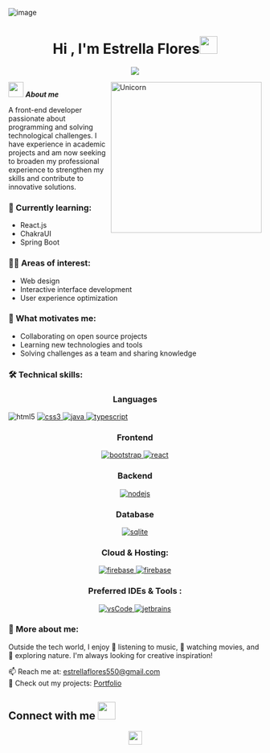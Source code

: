 ![image](https://github.com/user-attachments/assets/08cee0ef-bd98-4083-887d-bc9337446ce5)<h1 align="center">Hi , I'm Estrella Flores<img src="https://media.giphy.com/media/hvRJCLFzcasrR4ia7z/giphy.gif" width="35"></h1>



<p align="center">
  <a href="https://github.com/DenverCoder1/readme-typing-svg"><img src="https://readme-typing-svg.herokuapp.com?font=Time+New+Roman&color=%23C8BE25&size=25&center=true&vCenter=true&width=600&height=100&lines=Computer+Systems+Engineer;Front-End+Developer"></a>
</p>

<img align="right" width=300px alt="Unicorn" src="https://c.tenor.com/GN73MKBawZYAAAAi/busy-cute.gif" />

 <img src="https://media.giphy.com/media/ObNTw8Uzwy6KQ/giphy.gif" width="30px">&nbsp;***About me***

A front-end developer passionate about programming and solving technological challenges. I have experience in academic projects and am now seeking to broaden my professional experience to strengthen my skills and contribute to innovative solutions.

### 🌱 Currently learning:
- React.js
- ChakraUI
- Spring Boot

### 👩‍💻 Areas of interest:
- Web design
- Interactive interface development
- User experience optimization

### 🤝 What motivates me:
- Collaborating on open source projects
- Learning new technologies and tools
- Solving challenges as a team and sharing knowledge

### 🛠️ Technical skills:

<h3 align="center">Languages</h3>

<p aling="center>
 <a href="https://www.w3.org/html/" target="_blank"> 
    <img src="https://img.shields.io/badge/html-E34F26.svg?style=for-the-badge&logo=html5&logoColor=white"
      alt="html5"/> 
  </a>
  <a href="https://www.w3schools.com/css/" target="_blank">
    <img src="https://img.shields.io/badge/css-1572B6.svg?style=for-the-badge&logo=css3&logoColor=white"
      alt="css3"/>
  </a>
  <a href="https://www.java.com" target="_blank"> 
    <img src="https://img.shields.io/badge/Java-007396.svg?style=for-the-badge&logo=java&logoColor=white" 
      alt="java"/> 
  </a>
  <a href="https://www.typescriptlang.org/" target="_blank"> 
    <img src="https://img.shields.io/badge/typescript-3178C6.svg?style=for-the-badge&logo=typescript&logoColor=white"
      alt="typescript"/>
  </a>
  </p>
  
<h3 align="center">Frontend</h3>
<p align="center">
 <a href="https://getbootstrap.com" target="_blank">
    <img src="https://img.shields.io/badge/bootstrap-7952B3.svg?style=for-the-badge&logo=bootstrap&logoColor=white"
      alt="bootstrap"/>
  </a>
   <a href="https://reactjs.org/" target="_blank"> 
    <img src="https://img.shields.io/badge/reactjs-61DAFB.svg?style=for-the-badge&logo=react&logoColor=black"
      alt="react"/> 
  </a>
  <h3 align="center">Backend</h3>
<p align="center">
  <a href="https://nodejs.org" target="_blank"> 
    <img src="https://img.shields.io/badge/node.js-339933.svg?style=for-the-badge&logo=nodedotjs&logoColor=white"
      alt="nodejs"/> 
  </a>
</p>
<h3 align="center">Database</h3>
<p align="center">
<a href="https://www.sqlite.org/" target="_blank"> 
    <img src="https://img.shields.io/badge/sqlite-003B57.svg?style=for-the-badge&logo=sqlite&logoColor=white"
      alt="sqlite"/> 
  </a>
</p>
<h3 align="center">Cloud & Hosting:</h3>
<p align="center">
 <a href="https://firebase.google.com/" target="_blank">
    <img src="https://img.shields.io/badge/firebase-FFCA28.svg?style=for-the-badge&logo=firebase&logoColor=black" alt="firebase"/>
  </a>
  <a href="https://netlify.com/" target="_blank">
    <img src="https://img.shields.io/badge/netlify-00C7B7.svg?style=for-the-badge&logo=netlify&logoColor=black" alt="firebase"/>
  </a>
</p>
<h3 align="center">Preferred IDEs  & Tools :</h3>
<p align="center"> 
 <a href="https://code.visualstudio.com/" target="_blank">
    <img src="https://img.shields.io/badge/vscode-007ACC.svg?style=for-the-badge&logo=visualstudiocode&logoColor=white" alt="vsCode"/> 
  </a>
  <a href="https://www.jetbrains.com/" target="_blank">
    <img src="https://img.shields.io/badge/jetbrains%20IDE-000000.svg?style=for-the-badge&logo=jetbrains&logoColor=white" alt="jetbrains" />
  </a>
  
### 🌟 More about me:
Outside the tech world, I enjoy 🎵 listening to music, 🎥 watching movies, and 🌴 exploring nature. I'm always looking for creative inspiration!

📫 Reach me at: [estrellaflores550@gmail.com](mailto:estrellaflores550@gmail.com)  
📂 Check out my projects: [Portfolio](https://estrellafff.netlify.app)


<h2> Connect with me <img src="https://github.com/oHTGo/oHTGo/blob/main/images/handshake.gif" height="35px"></h2>

<p align="center">
  <img src="https://user-images.githubusercontent.com/5679180/79618120-0daffb80-80be-11ea-819e-d2b0fa904d07.gif" width="27px">
  <br><br>
</p>
















